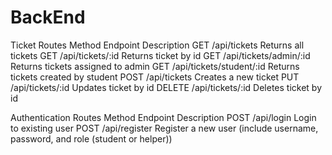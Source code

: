 # BackEnd
Ticket Routes
Method	Endpoint	Description
GET	/api/tickets	Returns all tickets
GET	/api/tickets/:id	Returns ticket by id
GET	/api/tickets/admin/:id	Returns tickets assigned to admin
GET	/api/tickets/student/:id	Returns tickets created by student
POST	/api/tickets	Creates a new ticket
PUT	/api/tickets/:id	Updates ticket by id
DELETE	/api/tickets/:id	Deletes ticket by id


Authentication Routes
Method	Endpoint	Description
POST	/api/login	Login to existing user
POST    /api/register Register a new user (include username, password, and role (student or helper))

